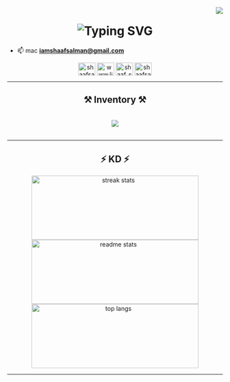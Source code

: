 
<img align="right" src="https://visitor-badge.laobi.icu/badge?page_id=shaafsalman.shaafsalman" />

<h1 align="center">
<img src="https://readme-typing-svg.herokuapp.com/?font=Righteous&size=35&center=true&vCenter=true&width=800&height=70&duration=5000&lines=Initializing+Go+Home+Machine;Dimension+Signature+Identified;Shaaf+Salman;" alt="Typing SVG">

</h1>

- 📫 mac **iamshaafsalman@gmail.com**

<div align="center">
 <a href="https://twitter.com/shaafsalman_ss" target="blank"><img align="center" src="https://raw.githubusercontent.com/rahuldkjain/github-profile-readme-generator/master/src/images/icons/Social/twitter.svg" alt="shaafsalman_ss" height="30" width="40" /></a>
<a href="https://linkedin.com/in/www.linkedin.com/in/shaaf-salman-1397512aa" target="blank"><img align="center" src="https://raw.githubusercontent.com/rahuldkjain/github-profile-readme-generator/master/src/images/icons/Social/linked-in-alt.svg" alt="www.linkedin.com/in/shaaf-salman-1397512aa" height="30" width="40" /></a>
<a href="https://instagram.com/shaaf_salman_ss" target="blank"><img align="center" src="https://raw.githubusercontent.com/rahuldkjain/github-profile-readme-generator/master/src/images/icons/Social/instagram.svg" alt="shaaf_salman_ss" height="30" width="40" /></a>
<a href="https://discord.gg/shaafsalman" target="blank"><img align="center" src="https://raw.githubusercontent.com/rahuldkjain/github-profile-readme-generator/master/src/images/icons/Social/discord.svg" alt="shaafsalman" height="30" width="40" /></a>
</div>

 <hr/>
 
<h2 align="center">⚒️ Inventory ⚒️</h2>
<br/>
<div align="center">
 <img src="https://skillicons.dev/icons?i=react,vite,tailwind,css,javascript,bootstrap,redux,jquery,nodejs,express,nextjs,js,npm,threejs,spring,mysql,mongodb,java,c,cs,cpp,python,androidstudio,ubuntu,pnpm,vercel,netlify,heroku,gradle,github,git,eclipse,cloudflare,pytorch,tensorflow,sklearn,figma,matlab,ps,notion,blender" />
</div>


<br/>


<hr/>

<h2 align="center">⚡ KD ⚡</h2>

<div align="center">
  <img width="390" height="150" src="https://github-readme-streak-stats-salesp07.vercel.app/?user=shaafsalman&count_private=true&theme=react&border_radius=10" alt="streak stats" />
  <br/>
  <img width="390" height="150" src="https://github-readme-stats-salesp07.vercel.app/api?username=shaafsalman&count_private=true&show_icons=true&theme=react&rank_icon=github&border_radius=10" alt="readme stats" />
  <br/>
  <img width="390" height="150" src="https://github-readme-stats-salesp07.vercel.app/api/top-langs/?username=shaafsalman&hide=HTML&langs_count=8&layout=compact&theme=react&border_radius=10&size_weight=0.5&count_weight=0.5&exclude_repo=github-readme-stats" alt="top langs" />
</div>

<hr/>



<br/>


<br/>
